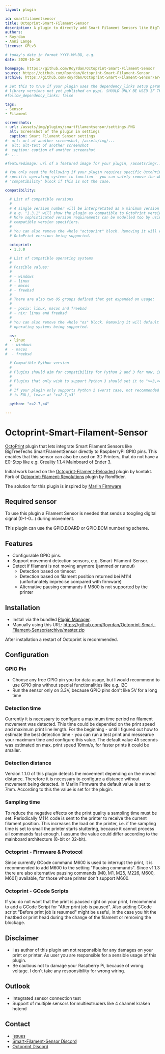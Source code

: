 ```yaml
---
layout: plugin

id: smartfilamentsensor
title: Octoprint-Smart-Filament-Sensor
description: A plugin to directly add Smart Filament Sensors like BigTreeTech Smart Filament Sensor to Octoprint.
authors: 
- Royrdan
- Anni Lange
license: GPLv3

# today's date in format YYYY-MM-DD, e.g.
date: 2020-10-16

homepage: https://github.com/Royrdan/Octoprint-Smart-Filament-Sensor
source: https://github.com/Royrdan/Octoprint-Smart-Filament-Sensor
archive: https://github.com/Royrdan/Octoprint-Smart-Filament-Sensor/archive/master.zip

# Set this to true if your plugin uses the dependency_links setup parameter to include
# library versions not yet published on pypi. SHOULD ONLY BE USED IF THERE IS NO OTHER OPTION!
#follow_dependency_links: false

tags:
- Sensor
- Filament

screenshots:
- url: /assets/img/plugins/smartfilamentsensor/settings.PNG
  alt: Screenshot of the plugin in settings
  caption: Smart Filament Sensor settings
#- url: url of another screenshot, /assets/img/...
#  alt: alt-text of another screenshot
#  caption: caption of another screenshot
#- ...

#featuredimage: url of a featured image for your plugin, /assets/img/...

# You only need the following if your plugin requires specific OctoPrint versions or
# specific operating systems to function - you can safely remove the whole
# "compatibility" block if this is not the case.

compatibility:

  # List of compatible versions
  #
  # A single version number will be interpretated as a minimum version requirement,
  # e.g. "1.3.1" will show the plugin as compatible to OctoPrint versions 1.3.1 and up.
  # More sophisticated version requirements can be modelled too by using PEP440
  # compatible version specifiers.
  #
  # You can also remove the whole "octoprint" block. Removing it will default to all
  # OctoPrint versions being supported.

  octoprint:
  - 1.3.0

  # List of compatible operating systems
  #
  # Possible values:
  #
  # - windows
  # - linux
  # - macos
  # - freebsd
  #
  # There are also two OS groups defined that get expanded on usage:
  #
  # - posix: linux, macos and freebsd
  # - nix: linux and freebsd
  #
  # You can also remove the whole "os" block. Removing it will default to all
  # operating systems being supported.

  os:
  - linux
#  - windows
#  - macos
#  - freebsd

  # Compatible Python version
  #
  # Plugins should aim for compatibility for Python 2 and 3 for now, in which case the value should be ">=2.7,<4".
  #
  # Plugins that only wish to support Python 3 should set it to ">=3,<4".
  #
  # If your plugin only supports Python 2 (worst case, not recommended for newly developed plugins since Python 2
  # is EOL), leave at ">=2.7,<3"

  python: ">=2.7,<4"

---
```


# Octoprint-Smart-Filament-Sensor

[OctoPrint](http://octoprint.org/) plugin that lets integrate Smart Filament Sensors like BigTreeTechs SmartFilamentSensor directly to RaspberryPi GPIO pins. This enables that this sensor can also be used on 3D Printers, that do not have a E0-Stop like e.g. Creality 1.1.4 Mainboard of Ender 3.

Initial work based on the [Octoprint-Filament-Reloaded](https://github.com/kontakt/Octoprint-Filament-Reloaded) plugin by kontakt.
Fork of [Octoprint-Filament-Revolutions](https://github.com/RomRider/Octoprint-Filament-Revolutions) plugin by RomRider.

The solution for this plugin is inspired by [Marlin Firmware](https://github.com/MarlinFirmware/Marlin)

## Required sensor

To use this plugin a Filament Sensor is needed that sends a toogling digital signal (0-1-0...) during movement.

This plugin can use the GPIO.BOARD or GPIO.BCM numbering scheme.

## Features

* Configurable GPIO pins.
* Support movement detection sensors, e.g. Smart-Filament-Sensor.
* Detect if filament is not moving anymore (jammed or runout)
    * Detection based on timeout
    * Detection based on filament position returned bei M114 (unfortunately imprecise compared with firmware)
    * Alternative pausing commands if M600 is not supported by the printer

## Installation

* Install via the bundled [Plugin Manager](https://github.com/foosel/OctoPrint/wiki/Plugin:-Plugin-Manager).
* Manually using this URL: https://github.com/Royrdan/Octoprint-Smart-Filament-Sensor/archive/master.zip

After installation a restart of Octoprint is recommended.

## Configuration
### GPIO Pin
* Choose any free GPIO pin you for data usage, but I would recommend to use GPIO pins without special functionalities like e.g. I2C
* Run the sensor only on 3.3V, because GPIO pins don't like 5V for a long time

### Detection time
Currently it is necessary to configure a maximum time period no filament movement was detected. This time could be depended on the print speed and maximum print line length. For the beginning - until I figured out how to estimate the best detection time - you can run a test print and messearue your maximum time and configure this value.
The default value 45 seconds was estimated on max. print speed 10mm/s, for faster prints it could be smaller.

### Detection distance
Version 1.1.0 of this plugin detects the movement depending on the moved distance. Therefore it is necessary to configure a distance without movement being detected. In Marlin Firmware the default value is set to 7mm. According to this the value is set for the plugin.

### Sampling time
To reduce the negative effects on the print quality a sampling time must be set. Periodically M114 code is sent to the printer to receive the current filament position. This increases the load on the printer, i.e. if the sampling time is set to small the printer starts stuttering, because it cannot process all commands fast enough. I  assume the value could differ according to the mainboard architecture (8-bit or 32-bit).

### Octoprint - Firmware & Protocol
Since currently GCode command M600 is used to interrupt the print, it is recommended to add M600 to the setting "Pausing commands".
Since v1.1.3 there are also alternative pausing commands [M0, M1, M25, M226, M600, M601] available, for those whose printer don't support M600.

### Octoprint - GCode Scripts
If you do not want that the print is paused right on your print, I recommend to add a GCode Script for "After print job is paused". Also adding GCode script "Before print job is resumed" might be useful, in the case you hit the heatbed or print head during the change of the filament or removing the blockage.

## Disclaimer
* I as author of this plugin am not responsible for any damages on your print or printer. As user you are responsible for a sensible usage of this plugin.
* Be cautious not to damage your Raspberry Pi, because of wrong voltage. I don't take any responsibility for wrong wiring.

## Outlook
* Integrated sensor connection test
* Support of multiple sensors for multiextruders like 4 channel kraken hotend

## Contact
* [Issues](https://github.com/Royrdan/Octoprint-Smart-Filament-Sensor/issues)
* [Smart-Filament-Sensor Discord](https://discord.gg/YQsXrSwrV7)
* [Octoprint Discord](https://discord.octoprint.org/)